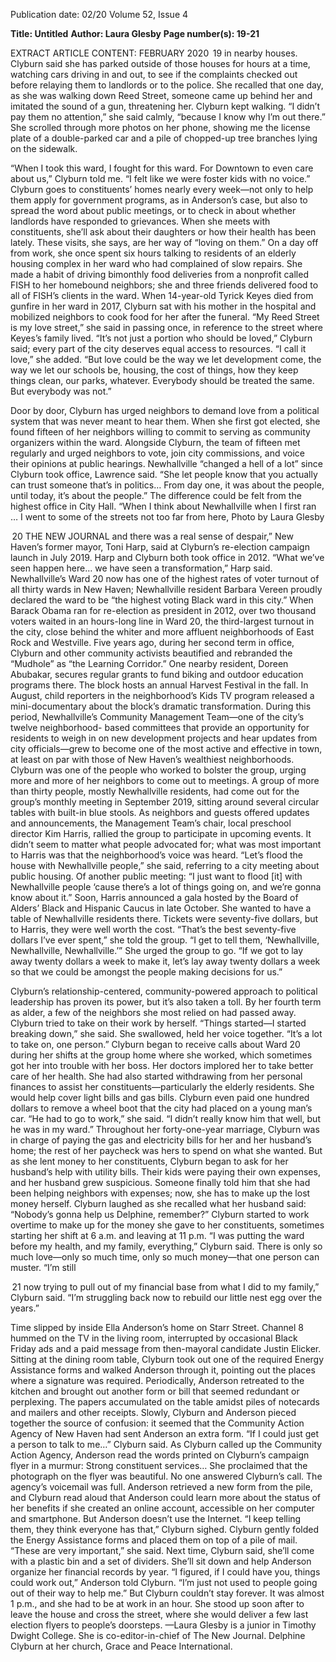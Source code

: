 Publication date: 02/20
Volume 52, Issue 4

**Title:  Untitled**
**Author: Laura Glesby**
**Page number(s): 19-21**

EXTRACT ARTICLE CONTENT:
FEBRUARY 2020
 19
in nearby houses. Clyburn said she has parked outside of 
those houses for hours at a time, watching cars driving 
in and out, to see if the complaints checked out before 
relaying them to landlords or to the police. She recalled 
that one day, as she was walking down Reed Street, 
someone came up behind her and imitated the sound of a 
gun, threatening her. Clyburn kept walking. “I didn’t pay 
them no attention,” she said calmly, “because I know why 
I’m out there.” She scrolled through more photos on her 
phone, showing me the license plate of a double-parked 
car and a pile of chopped-up tree branches lying on the 
sidewalk.

“When I took this ward, I fought for this ward. For 
Downtown to even care about us,” Clyburn told me. “I 
felt like we were foster kids with no voice.” 
Clyburn goes to constituents’ homes nearly every 
week—not only to help them apply for government 
programs, as in Anderson’s case, but also to spread the 
word about public meetings, or to check in about whether 
landlords have responded to grievances. When she meets 
with constituents, she’ll ask about their daughters or how 
their health has been lately. These visits, she says, are her 
way of “loving on them.” 
On a day off from work, she once spent six hours talking 
to residents of an elderly housing complex in her ward 
who had complained of slow repairs. She made a habit of 
driving bimonthly food deliveries from a nonprofit called 
FISH to her homebound neighbors; she and three friends 
delivered food to all of FISH’s clients in the ward. When 
14-year-old Tyrick Keyes died from gunfire in her ward 
in 2017, Clyburn sat with his mother in the hospital and 
mobilized neighbors to cook food for her after the funeral. 
“My Reed Street is my love street,” she said in passing 
once, in reference to the street where Keyes’s family lived. 
“It’s not just a portion who should be loved,” Clyburn 
said; every part of the city deserves equal access to 
resources. “I call it love,” she added. “But love could be 
the way we let development come, the way we let our 
schools be, housing, the cost of things, how they keep 
things clean, our parks, whatever. Everybody should be 
treated the same. But everybody was not.”

Door by door, Clyburn has urged neighbors to demand 
love from a political system that was never meant to hear 
them. When she first got elected, she found fifteen of her 
neighbors willing to commit to serving as community 
organizers within the ward. Alongside Clyburn, the team 
of fifteen met regularly and urged neighbors to vote, 
join city commissions, and voice their opinions at public 
hearings. 
Newhallville “changed a hell of a lot” since Clyburn 
took office, Lawrence said. “She let people know that you 
actually can trust someone that’s in politics… From day 
one, it was about the people, until today, it’s about the 
people.”
The difference could be felt from the highest office in 
City Hall. “When I think about Newhallville when I first 
ran … I went to some of the streets not too far from here, 
Photo by Laura Glesby


 20
THE  NEW  JOURNAL
and there was a real sense of despair,” New Haven’s former 
mayor, Toni Harp, said at Clyburn’s re-election campaign 
launch in July 2019. Harp and Clyburn both took office 
in 2012. “What we’ve seen happen here… we have seen a 
transformation,” Harp said.
Newhallville’s Ward 20 now has one of the highest 
rates of voter turnout of all thirty wards in New Haven; 
Newhallville resident Barbara Vereen proudly declared 
the ward to be “the highest voting Black ward in this city.” 
When Barack Obama ran for re-election as president in 
2012, over two thousand voters waited in an hours-long 
line in Ward 20, the third-largest turnout in the city, close 
behind the whiter and more affluent neighborhoods of 
East Rock and Westville.
Five years ago, during her second term in office, 
Clyburn and other community activists beautified and 
rebranded the “Mudhole” as “the Learning Corridor.” 
One nearby resident, Doreen Abubakar, secures regular 
grants to fund biking and outdoor education programs 
there. The block hosts an annual Harvest Festival in the 
fall. In August, child reporters in the neighborhood’s 
Kids TV program released a mini-documentary about the 
block’s dramatic transformation. 
During 
this 
period, 
Newhallville’s 
Community 
Management Team—one of the city’s twelve neighborhood-
based committees that provide an opportunity for residents 
to weigh in on new development projects and hear updates 
from city officials—grew to become one of the most active 
and effective in town, at least on par with those of New 
Haven’s wealthiest neighborhoods. Clyburn was one of 
the people who worked to bolster the group, urging more 
and more of her neighbors to come out to meetings. A 
group of more than thirty people, mostly Newhallville 
residents, had come out for the group’s monthly meeting 
in September 2019, sitting around several circular tables 
with built-in blue stools. 
As neighbors and guests offered updates and 
announcements, the Management Team’s chair, local 
preschool director Kim Harris, rallied the group to 
participate in upcoming events. It didn’t seem to matter 
what people advocated for; what was most important 
to Harris was that the neighborhood’s voice was heard. 
“Let’s flood the house with Newhallville people,” she 
said, referring to a city meeting about public housing. 
Of another public meeting: “I just want to flood [it] with 
Newhallville people ‘cause there’s a lot of things going on, 
and we’re gonna know about it.”
Soon, Harris announced a gala hosted by the Board of 
Alders’ Black and Hispanic Caucus in late October. She 
wanted to have a table of Newhallville residents there. 
Tickets were seventy-five dollars, but to Harris, they were 
well worth the cost. “That’s the best seventy-five dollars 
I’ve ever spent,” she told the group. “I get to tell them, 
‘Newhallville, Newhallville, Newhallville.’”
She urged the group to go. “If we got to lay away twenty 
dollars a week to make it, let’s lay away twenty dollars a 
week so that we could be amongst the people making 
decisions for us.”

Clyburn’s relationship-centered, community-powered 
approach to political leadership has proven its power, but 
it’s also taken a toll. By her fourth term as alder, a few of 
the neighbors she most relied on had passed away. Clyburn 
tried to take on their work by herself. “Things started—I 
started breaking down,” she said. She swallowed, held her 
voice together. “It’s a lot to take on, one person.”
Clyburn began to receive calls about Ward 20 during 
her shifts at the group home where she worked, which 
sometimes got her into trouble with her boss. Her doctors 
implored her to take better care of her health. She had 
also started withdrawing from her personal finances to 
assist her constituents—particularly the elderly residents. 
She would help cover light bills and gas bills. Clyburn 
even paid one hundred dollars to remove a wheel boot 
that the city had placed on a young man’s car. “He had to 
go to work,” she said. “I didn’t really know him that well, 
but he was in my ward.”
Throughout her forty-one-year marriage, Clyburn was 
in charge of paying the gas and electricity bills for her and 
her husband’s home; the rest of her paycheck was hers 
to spend on what she wanted. But as she lent money to 
her constituents, Clyburn began to ask for her husband’s 
help with utility bills. Their kids were paying their own 
expenses, and her husband grew suspicious. Someone 
finally told him that she had been helping neighbors with 
expenses; now, she has to make up the lost money herself. 
Clyburn laughed as she recalled what her husband said: 
“Nobody’s gonna help us Delphine, remember?” 
Clyburn started to work overtime to make up for the 
money she gave to her constituents, sometimes starting 
her shift at 6 a.m. and leaving at 11 p.m. “I was putting 
the ward before my health, and my family, everything,” 
Clyburn said. 
There is only so much love—only so much time, only 
so much money—that one person can muster. “I’m still


 21
now trying to pull out of my financial base from what I did 
to my family,” Clyburn said. “I’m struggling back now to 
rebuild our little nest egg over the years.” 

Time slipped by inside Ella Anderson’s home on 
Starr Street. Channel 8 hummed on the TV in the 
living room, interrupted by occasional Black Friday ads 
and a paid message from then-mayoral candidate Justin 
Elicker. Sitting at the dining room table, Clyburn took 
out one of the required Energy Assistance forms and 
walked Anderson through it, pointing out the places 
where a signature was required. Periodically, Anderson 
retreated to the kitchen and brought out another form 
or bill that seemed redundant or perplexing. The papers 
accumulated on the table amidst piles of notecards and 
mailers and other receipts. Slowly, Clyburn and Anderson 
pieced together the source of confusion: it seemed that 
the Community Action Agency of New Haven had sent 
Anderson an extra form.
“If I could just get a person to talk to me…” Clyburn 
said.
As Clyburn called up the Community Action Agency, 
Anderson read the words printed on Clyburn’s campaign 
flyer in a murmur: Strong constituent services… She 
proclaimed that the photograph on the flyer was beautiful. 
No one answered Clyburn’s call. The agency’s voicemail 
was full. 
Anderson retrieved a new form from the pile, and 
Clyburn read aloud that Anderson could learn more 
about the status of her benefits if she created an online 
account, accessible on her computer and smartphone. 
But Anderson doesn’t use the Internet. “I keep telling 
them, they think everyone has that,” Clyburn sighed.
Clyburn gently folded the Energy Assistance forms 
and placed them on top of a pile of mail. “These are very 
important,” she said. 
Next time, Clyburn said, she’ll come with a plastic bin 
and a set of dividers. She’ll sit down and help Anderson 
organize her financial records by year.
“I figured, if I could have you, things could work out,” 
Anderson told Clyburn. “I’m just not used to people going 
out of their way to help me.”
But Clyburn couldn’t stay forever. It was almost 1 
p.m., and she had to be at work in an hour. She stood up 
soon after to leave the house and cross the street, where 
she would deliver a few last election flyers to people’s 
doorsteps.
—Laura Glesby is a junior in Timothy Dwight College. 
She is co-editor-in-chief of The New Journal.
Delphine Clyburn at her church, Grace and Peace International.